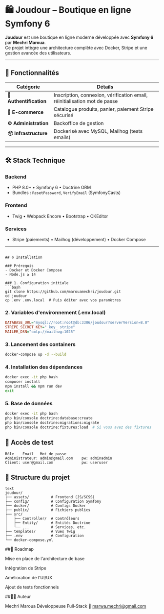 
# 🛍️ Joudour – Boutique en ligne Symfony 6

**Joudour** est une boutique en ligne moderne développée avec **Symfony 6** par **Mechri Maroua**.  
Ce projet intègre une architecture complète avec Docker, Stripe et une gestion avancée des utilisateurs.

---

## 🚀 Fonctionnalités

| Catégorie               | Détails                                                                 |
|-------------------------|-------------------------------------------------------------------------|
| **🔐 Authentification**  | Inscription, connexion, vérification email, réinitialisation mot de passe |
| **🛒 E-commerce**       | Catalogue produits, panier, paiement Stripe sécurisé                    |
| **⚙️ Administration**  | Backoffice de gestion                                                   |
| **📦 Infrastructure**   | Dockerisé avec MySQL, Mailhog (tests emails)                            |

---

## 🛠 Stack Technique

### Backend
- PHP 8.0+ • Symfony 6 • Doctrine ORM
- Bundles : `ResetPassword`, `VerifyEmail` (SymfonyCasts)

### Frontend
- Twig • Webpack Encore • Bootstrap • CKEditor

### Services
- Stripe (paiements) • Mailhog (développement) • Docker Compose

---
```

## ⚙️ Installation

### Prérequis
- Docker et Docker Compose
- Node.js ≥ 14

### 1. Configuration initiale
```bash
git clone https://github.com/marouamechri/joudour.git
cd joudour
cp .env .env.local  # Puis éditer avec vos paramètres
```
### 2. Variables d'environnement (.env.local)
```ini
DATABASE_URL="mysql://root:root@db:3306/joudour?serverVersion=8.0"
STRIPE_SECRET_KEY="_key_ stripe"
MAILER_DSN="smtp://mailhog:1025"
```
### 3. Lancement des containers
```bash
docker-compose up -d --build
```
### 4. Installation des dépendances
```bash
docker exec -it php bash
composer install
npm install && npm run dev
exit
```
### 5. Base de données
```bash
docker exec -it php bash
php bin/console doctrine:database:create
php bin/console doctrine:migrations:migrate
php bin/console doctrine:fixtures:load  # Si vous avez des fixtures
```
## 🔐 Accès de test
```
Rôle	Email	Mot de passe
Administrateur:	admin@gmail.com	   pw: adminadmin
Client:	user@gmail.com	           pw: useruser
```
## 📂 Structure du projet
```
text
joudour/
├── assets/          # Frontend (JS/SCSS)
├── config/          # Configuration Symfony
├── docker/          # Configs Docker
├── public/          # Fichiers publics
├── src/
│   ├── Controller/  # Contrôleurs
│   ├── Entity/      # Entités Doctrine
│   └── ...          # Services, etc.
├── templates/       # Vues Twig
├── .env             # Configuration
└── docker-compose.yml
```

##📌 Roadmap

Mise en place de l'architecture de base

Intégration de Stripe

Amélioration de l'UI/UX

Ajout de tests fonctionnels

##👩‍💻 Auteur

Mechri Maroua
Développeuse Full-Stack
📧 marwa.mechri@gmail.com



